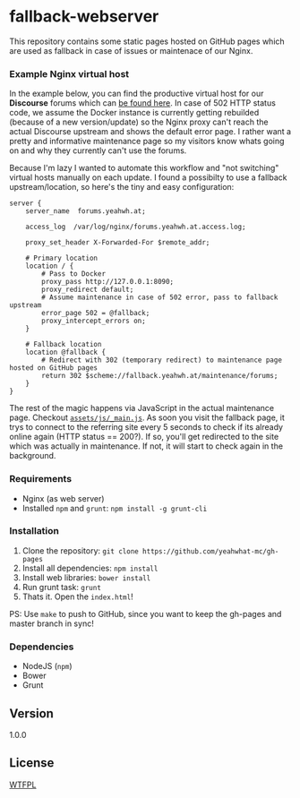 fallback-webserver
==================

This repository contains some static pages hosted on GitHub pages which are used as fallback in case of issues or maintenace of our Nginx.

### Example Nginx virtual host

In the example below, you can find the productive virtual host for our **Discourse** forums which can [be found here](http://forums.yeahwh.at). In case of 502 HTTP status code, we assume the Docker instance is currently getting rebuilded (because of a new version/update) so the Nginx proxy can't reach the actual Discourse upstream and shows the default error page. I rather want a pretty and informative maintenance page so my visitors know whats going on and why they currently can't use the forums.

Because I'm lazy I wanted to automate this workflow and "not switching" virtual hosts manually on each update. I found a possibilty to use a fallback upstream/location, so here's the tiny and easy configuration:    

```
server {
    server_name  forums.yeahwh.at;

    access_log  /var/log/nginx/forums.yeahwh.at.access.log;

    proxy_set_header X-Forwarded-For $remote_addr;

    # Primary location
    location / {
        # Pass to Docker
        proxy_pass http://127.0.0.1:8090;
        proxy_redirect default;
        # Assume maintenance in case of 502 error, pass to fallback upstream
        error_page 502 = @fallback;
        proxy_intercept_errors on;
    }

    # Fallback location
    location @fallback {
        # Redirect with 302 (temporary redirect) to maintenance page hosted on GitHub pages
        return 302 $scheme://fallback.yeahwh.at/maintenance/forums;
    }
}
```

The rest of the magic happens via JavaScript in the actual maintenance page. Checkout [`assets/js/_main.js`](assets/js/_main.js). As soon you visit the fallback page, it trys to connect to the referring site every 5 seconds to check if its already online again (HTTP status == 200?). If so, you'll get redirected to the site which was actually in maintenance. If not, it will start to check again in the background.

### Requirements

* Nginx (as web server)
* Installed `npm` and `grunt`: `npm install -g grunt-cli`

### Installation

1. Clone the repository: `git clone https://github.com/yeahwhat-mc/gh-pages`
2. Install all dependencies: `npm install`
3. Install web libraries: `bower install`
4. Run grunt task: `grunt`
5. Thats it. Open the `index.html`!

PS: Use `make` to push to GitHub, since you want to keep the gh-pages and master branch in sync! 

### Dependencies

* NodeJS (`npm`)
* Bower
* Grunt

## Version

1.0.0

## License

[WTFPL](LICENSE)
